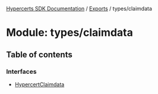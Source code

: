 [Hypercerts SDK Documentation](../README.md) / [Exports](../modules.md) / types/claimdata

# Module: types/claimdata

## Table of contents

### Interfaces

- [HypercertClaimdata](../interfaces/types_claimdata.HypercertClaimdata.md)
